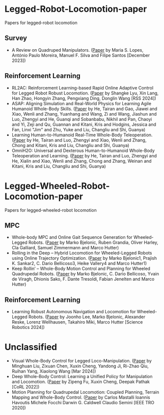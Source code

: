 # Legged-Robot-Locomotion-paper
Papers for legged-robot locomotion

## Survey
* A Review on Quadruped Manipulators. ([Paper](https://link.springer.com/chapter/10.1007/978-3-031-49008-8_16) by Maria S. Lopes, António Paulo Moreira, Manuel F. Silva and Filipe Santos [December 2023])

  
## Reinforcement Learning
* RL2AC: Reinforcement Learning-based Rapid Online Adaptive Control for Legged Robot Robust Locomotion. ([Paper](https://enriquecoronadozu.github.io/rssproceedings2024/rss20/p060.pdf) by Shangke Lyu, Xin Lang, Han Zhao, Hongyin Zhang, Pengxiang Ding, Donglin Wang [RSS 2024])
* ASAP: Aligning Simulation and Real-World Physics for Learning Agile Humanoid Whole-Body Skills. ([Paper](https://github.com/LeCAR-Lab/ASAP?tab=readme-ov-file) by He, Tairan and Gao, Jiawei and Xiao, Wenli and Zhang, Yuanhang and Wang, Zi and Wang, Jiashun and Luo, Zhengyi and He, Guanqi and Sobanbabu, Nikhil and Pan, Chaoyi and Yi, Zeji and Qu, Guannan and Kitani, Kris and Hodgins, Jessica and Fan, Linxi "Jim" and Zhu, Yuke and Liu, Changliu and Shi, Guanya)
* Learning Human-to-Humanoid Real-Time Whole-Body Teleoperation. ([Paper](https://human2humanoid.com/) by He, Tairan and Luo, Zhengyi and Xiao, Wenli and Zhang, Chong and Kitani, Kris and Liu, Changliu and Shi, Guanya)
* OmniH2O: Universal and Dexterous Human-to-Humanoid Whole-Body Teleoperation and Learning. ([Paper](https://omni.human2humanoid.com/) by He, Tairan and Luo, Zhengyi and He, Xialin and Xiao, Wenli and Zhang, Chong and Zhang, Weinan and Kitani, Kris and Liu, Changliu and Shi, Guanya)
  
# Legged-Wheeled-Robot-Locomotion-paper
Papers for legged-wheeled-robot locomotion

## MPC
* Whole-body MPC and Online Gait Sequence Generation for Wheeled-Legged Robots. ([Paper](https://ieeexplore.ieee.org/abstract/document/9636371) by Marko Bjelonic, Ruben Grandia, Oliver Harley, Cla Galliard, Samuel Zimmermann and Marco Hutter)
* Rolling in the Deep – Hybrid Locomotion for Wheeled-Legged Robots using Online Trajectory Optimization. ([Paper](https://arxiv.org/pdf/1909.07193) by Marko Bjelonic1, Prajish K. Sankar2, C. Dario Bellicoso3, Heike Vallery4 and Marco Hutter1)
* Keep Rollin’ – Whole-Body Motion Control and Planning for Wheeled Quadrupedal Robots. ([Paper](https://arxiv.org/pdf/1809.03557) by Marko Bjelonic, C. Dario Bellicoso, Yvain de Viragh, Dhionis Sako,
F. Dante Tresoldi, Fabian Jenelten and Marco Hutter)

## Reinforcement Learning
* Learning Robust Autonomous Navigation and Locomotion for Wheeled-Legged Robots. ([Paper](https://arxiv.org/pdf/2405.01792) by Joonho Lee, Marko Bjelonic, Alexander Reske, Lorenz Wellhausen, Takahiro Miki, Marco Hutter [Science Robotics 2024])



# Unclassified
* Visual Whole-Body Control for Legged Loco-Manipulation. ([Paper](https://arxiv.org/pdf/2403.16967) by Minghuan Liu, Zixuan Chen, Xuxin Cheng, Yandong Ji, Ri-Zhao Qiu, Ruihan Yang, Xiaolong Wang [Mar 2024])
* Deep Whole-Body Control: Learning a Unified Policy for Manipulation and Locomotion. ([Paper](https://arxiv.org/pdf/2210.10044) by Zipeng Fu, Xuxin Cheng, Deepak Pathak [CoRL 2022])
* Motion Planning for Quadrupedal Locomotion: Coupled Planning, Terrain Mapping and Whole-Body Control. ([Paper](https://arxiv.org/pdf/2003.05481) by Carlos Mastalli Ioannis Havoutis Michele Focchi Darwin G. Caldwell Claudio Semini [IEEE TRO 2020])





